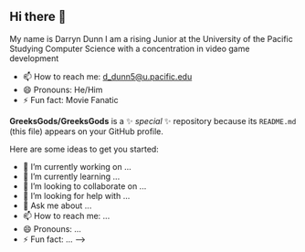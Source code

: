 ## Hi there 👋

My name is Darryn Dunn I am a rising Junior at the University of the Pacific Studying Computer Science with a concentration in video game development

- 📫 How to reach me: d_dunn5@u.pacific.edu
- 😄 Pronouns: He/Him
- ⚡ Fun fact: Movie Fanatic

**GreeksGods/GreeksGods** is a ✨ _special_ ✨ repository because its `README.md` (this file) appears on your GitHub profile.

Here are some ideas to get you started:

- 🔭 I’m currently working on ...
- 🌱 I’m currently learning ...
- 👯 I’m looking to collaborate on ...
- 🤔 I’m looking for help with ...
- 💬 Ask me about ...
- 📫 How to reach me: ...
- 😄 Pronouns: ...
- ⚡ Fun fact: ...
-->
